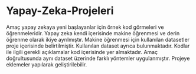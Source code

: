 # Yapay-Zeka-Projeleri
Amaç yapay zekaya yeni başlayanlar için örnek kod görmeleri ve öğrenmeleridir.
Yapay zeka kendi içerisinde makine öğrenmesi ve derin öğrenme olarak ikiye ayrılmıştır. 
Makine öğrenmesi için kullanılan datasetler proje içerisinde belirtilmiştir. 
Kullanılan dataset ayrıca bulunmaktadır. 
Kodlar ile ilgili gerekli açıklamalar kod içerisinde yer almaktadır. 
Amaç doğrultusunda aynı dataset üzerinde farklı yöntemler uygulanmıştır. 
Projeye eklemeler yapılarak geliştirilebilir.


